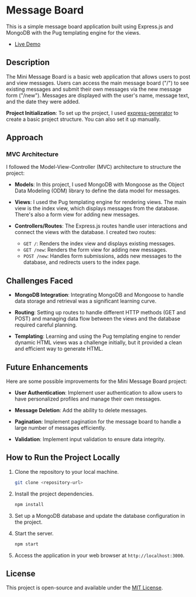 # Message Board

This is a simple message board application built using Express.js and MongoDB with the Pug templating engine for the views.

- [Live Demo](#)

## Description

The Mini Message Board is a basic web application that allows users to post and view messages. Users can access the main message board ("/") to see existing messages and submit their own messages via the new message form ("/new"). Messages are displayed with the user's name, message text, and the date they were added.

**Project Initialization**: To set up the project, I used [express-generator](https://expressjs.com/en/starter/generator.html) to create a basic project structure. You can also set it up manually.

## Approach

### MVC Architecture

I followed the Model-View-Controller (MVC) architecture to structure the project:

- **Models**: In this project, I used MongoDB with Mongoose as the Object Data Modeling (ODM) library to define the data model for messages.

- **Views**: I used the Pug templating engine for rendering views. The main view is the index view, which displays messages from the database. There's also a form view for adding new messages.

- **Controllers/Routes**: The Express.js routes handle user interactions and connect the views with the database. I created two routes:
  - `GET /`: Renders the index view and displays existing messages.
  - `GET /new`: Renders the form view for adding new messages.
  - `POST /new`: Handles form submissions, adds new messages to the database, and redirects users to the index page.

## Challenges Faced

- **MongoDB Integration**: Integrating MongoDB and Mongoose to handle data storage and retrieval was a significant learning curve.

- **Routing**: Setting up routes to handle different HTTP methods (GET and POST) and managing data flow between the views and the database required careful planning.

- **Templating**: Learning and using the Pug templating engine to render dynamic HTML views was a challenge initially, but it provided a clean and efficient way to generate HTML.

## Future Enhancements

Here are some possible improvements for the Mini Message Board project:

- **User Authentication**: Implement user authentication to allow users to have personalized profiles and manage their own messages.

- **Message Deletion**: Add the ability to delete messages.

- **Pagination**: Implement pagination for the message board to handle a large number of messages efficiently.

- **Validation**: Implement input validation to ensure data integrity.

## How to Run the Project Locally

1. Clone the repository to your local machine.

   ```bash
   git clone <repository-url>
   ```

2. Install the project dependencies.

   ```bash
   npm install
   ```

3. Set up a MongoDB database and update the database configuration in the project.

4. Start the server.

   ```bash
   npm start
   ```

5. Access the application in your web browser at `http://localhost:3000`.

## License

This project is open-source and available under the [MIT License](LICENSE).